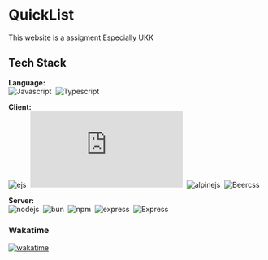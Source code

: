 
# QuickList

This website is a assigment Especially UKK

## Tech Stack

**Language:**
<br>
![Javascript](https://img.shields.io/badge/JavaScript-276DC3?style=for-the-badge&&logo=javascript&logoColor=yellow&color=323330)&nbsp;
![Typescript](https://img.shields.io/badge/TypeScript-276DC3?style=for-the-badge&&logo=typescript&logoColor=blue&color=323330)&nbsp;

**Client:** <br>
![ejs](https://img.shields.io/npm/v/ejs?style=for-the-badge&logo=ejs&label=ejs)&nbsp;
![HTMX](https://img.shields.io/npm/v/htmx.org?style=for-the-badge&logo=htmx&label=htmx)&nbsp;
![alpinejs](https://img.shields.io/npm/v/alpinejs?style=for-the-badge&logo=alpine.js&label=alpine.js)&nbsp;
![Beercss](https://img.shields.io/npm/v/beercss?style=for-the-badge&logo=css&label=beercss)&nbsp;

**Server:** <br>
![nodejs](https://img.shields.io/npm/v/node?style=for-the-badge&logo=nodedotjs&label=Node.js)&nbsp;
![bun](https://img.shields.io/npm/v/bun?style=for-the-badge&logo=bun&label=bun)&nbsp;
![npm](https://img.shields.io/npm/v/npm.svg?style=for-the-badge&logo=npm&label=Npm)&nbsp;
![express](https://img.shields.io/npm/v/express?style=for-the-badge&logo=express&label=Express)&nbsp;
![Express](https://img.shields.io/npm/v/prisma?style=for-the-badge&logo=prisma&label=Prisma)&nbsp;

### Wakatime

[![wakatime](https://wakatime.com/badge/user/018b7e18-cf9c-4eea-90c9-5553f3c97e18/project/724bbe8c-297e-4491-9ce4-0fc777d626d0.svg)](https://wakatime.com/badge/user/018b7e18-cf9c-4eea-90c9-5553f3c97e18/project/724bbe8c-297e-4491-9ce4-0fc777d626d0)
